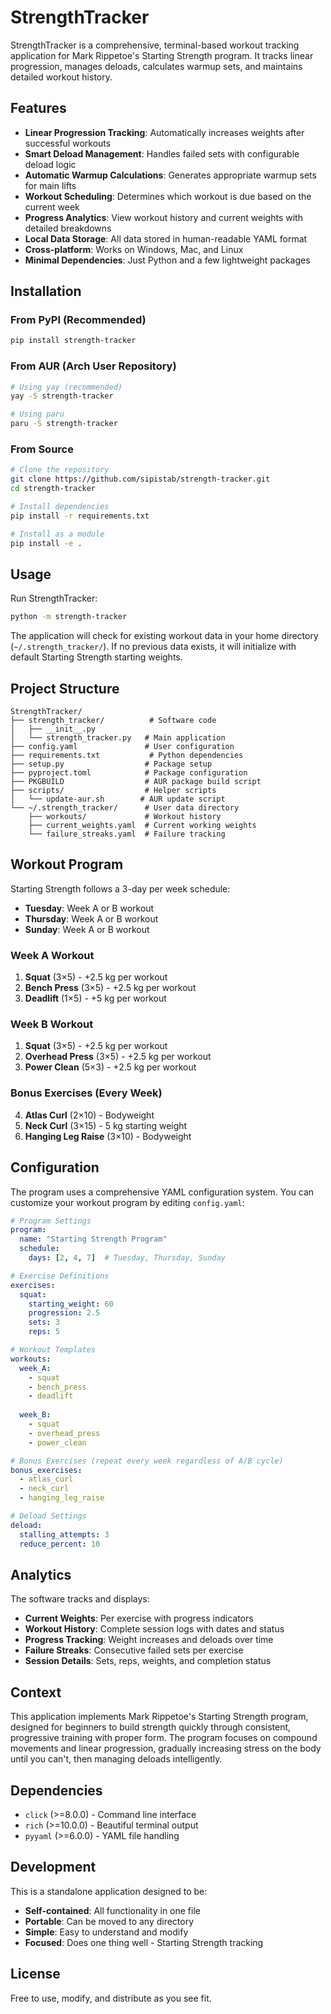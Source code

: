# StrengthTracker

StrengthTracker is a comprehensive, terminal-based workout tracking application for Mark Rippetoe's Starting Strength program. It tracks linear progression, manages deloads, calculates warmup sets, and maintains detailed workout history.

## Features

- **Linear Progression Tracking**: Automatically increases weights after successful workouts
- **Smart Deload Management**: Handles failed sets with configurable deload logic
- **Automatic Warmup Calculations**: Generates appropriate warmup sets for main lifts
- **Workout Scheduling**: Determines which workout is due based on the current week
- **Progress Analytics**: View workout history and current weights with detailed breakdowns
- **Local Data Storage**: All data stored in human-readable YAML format
- **Cross-platform**: Works on Windows, Mac, and Linux
- **Minimal Dependencies**: Just Python and a few lightweight packages

## Installation

### From PyPI (Recommended)
```bash
pip install strength-tracker
```

### From AUR (Arch User Repository)
```bash
# Using yay (recommended)
yay -S strength-tracker

# Using paru
paru -S strength-tracker
```

### From Source
```bash
# Clone the repository
git clone https://github.com/sipistab/strength-tracker.git
cd strength-tracker

# Install dependencies
pip install -r requirements.txt

# Install as a module
pip install -e .
```

## Usage

Run StrengthTracker:
```bash
python -m strength-tracker
```

The application will check for existing workout data in your home directory (`~/.strength_tracker/`). If no previous data exists, it will initialize with default Starting Strength starting weights.

## Project Structure

```
StrengthTracker/
├── strength_tracker/          # Software code
│   ├── __init__.py
│   └── strength_tracker.py   # Main application
├── config.yaml               # User configuration
├── requirements.txt           # Python dependencies
├── setup.py                  # Package setup
├── pyproject.toml            # Package configuration
├── PKGBUILD                  # AUR package build script
├── scripts/                  # Helper scripts
│   └── update-aur.sh        # AUR update script
└── ~/.strength_tracker/      # User data directory
    ├── workouts/             # Workout history
    ├── current_weights.yaml  # Current working weights
    └── failure_streaks.yaml  # Failure tracking
```

## Workout Program

Starting Strength follows a 3-day per week schedule:

- **Tuesday**: Week A or B workout
- **Thursday**: Week A or B workout  
- **Sunday**: Week A or B workout

### Week A Workout
1. **Squat** (3×5) - +2.5 kg per workout
2. **Bench Press** (3×5) - +2.5 kg per workout
3. **Deadlift** (1×5) - +5 kg per workout

### Week B Workout
1. **Squat** (3×5) - +2.5 kg per workout
2. **Overhead Press** (3×5) - +2.5 kg per workout
3. **Power Clean** (5×3) - +2.5 kg per workout

### Bonus Exercises (Every Week)
4. **Atlas Curl** (2×10) - Bodyweight
5. **Neck Curl** (3×15) - 5 kg starting weight
6. **Hanging Leg Raise** (3×10) - Bodyweight

## Configuration

The program uses a comprehensive YAML configuration system. You can customize your workout program by editing `config.yaml`:

```yaml
# Program Settings
program:
  name: "Starting Strength Program"
  schedule:
    days: [2, 4, 7]  # Tuesday, Thursday, Sunday

# Exercise Definitions
exercises:
  squat:
    starting_weight: 60
    progression: 2.5
    sets: 3
    reps: 5

# Workout Templates
workouts:
  week_A:
    - squat
    - bench_press
    - deadlift
    
  week_B:
    - squat
    - overhead_press
    - power_clean

# Bonus Exercises (repeat every week regardless of A/B cycle)
bonus_exercises:
  - atlas_curl
  - neck_curl
  - hanging_leg_raise

# Deload Settings
deload:
  stalling_attempts: 3
  reduce_percent: 10
```

## Analytics

The software tracks and displays:

- **Current Weights**: Per exercise with progress indicators
- **Workout History**: Complete session logs with dates and status
- **Progress Tracking**: Weight increases and deloads over time
- **Failure Streaks**: Consecutive failed sets per exercise
- **Session Details**: Sets, reps, weights, and completion status

## Context

This application implements Mark Rippetoe's Starting Strength program, designed for beginners to build strength quickly through consistent, progressive training with proper form. The program focuses on compound movements and linear progression, gradually increasing stress on the body until you can't, then managing deloads intelligently.

## Dependencies

- `click` (>=8.0.0) - Command line interface
- `rich` (>=10.0.0) - Beautiful terminal output
- `pyyaml` (>=6.0.0) - YAML file handling

## Development

This is a standalone application designed to be:
- **Self-contained**: All functionality in one file
- **Portable**: Can be moved to any directory
- **Simple**: Easy to understand and modify
- **Focused**: Does one thing well - Starting Strength tracking



## License

Free to use, modify, and distribute as you see fit.